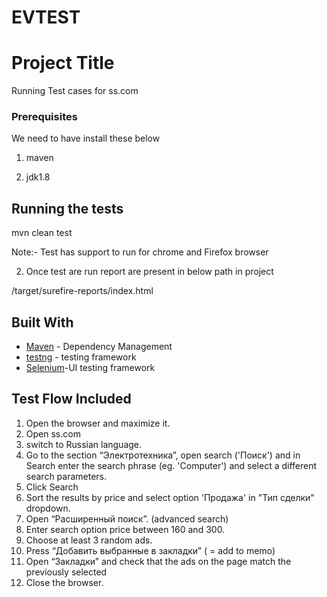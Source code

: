 # EVTEST

# Project Title

Running Test cases for ss.com


### Prerequisites

We need to have install these below


1) maven

2) jdk1.8




 

## Running the tests


mvn clean test

Note:- Test has support to run for chrome and Firefox browser



2) Once test are run report are present in below path in project

/target/surefire-reports/index.html






## Built With

* [Maven](https://maven.apache.org/) - Dependency Management
* [testng](http://testng.org/) - testing framework
* [Selenium](http://www.seleniumhq.org/)-UI testing framework

## Test Flow Included

1. Open the browser and maximize it.
2. Open  ss.com
3. switch to Russian language.
4. Go to the section “Электротехника”, open search ('Поиск') and in Search enter the search phrase (eg. 'Computer') and select a different search parameters.
5. Click Search
6. Sort the results by price and select option 'Продажа' in "Тип сделки" dropdown.
7. Open “Расширенный поиск”. (advanced search)
8. Enter search option price between 160 and 300.
9. Choose at least 3 random ads.
10. Press “Добавить выбранные в закладки” ( = add to memo)
11. Open “Закладки” and check that the ads on the page match the previously selected
12. Close the browser.


